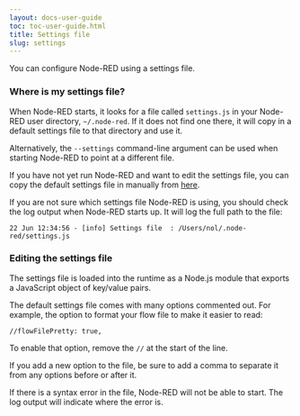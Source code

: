 ```yaml
---
layout: docs-user-guide
toc: toc-user-guide.html
title: Settings file
slug: settings
---
```


You can configure Node-RED using a settings file.

### Where is my settings file?

When Node-RED starts, it looks for a file called `settings.js` in your Node-RED
user directory, `~/.node-red`. If it does not find one there, it will copy in a
default settings file to that directory and use it.

Alternatively, the `--settings` command-line argument can be used when starting
Node-RED to point at a different file.

If you have not yet run Node-RED and want to edit the settings file, you can copy
the default settings file in manually from [here](https://github.com/node-red/node-red/blob/master/packages/node_modules/node-red/settings.js).

If you are not sure which settings file Node-RED is using, you should check the log
output when Node-RED starts up. It will log the full path to the file:

    22 Jun 12:34:56 - [info] Settings file  : /Users/nol/.node-red/settings.js

### Editing the settings file

The settings file is loaded into the runtime as a Node.js module that exports
a JavaScript object of key/value pairs.

The default settings file comes with many options commented out. For example,
the option to format your flow file to make it easier to read:

    //flowFilePretty: true,

To enable that option, remove the `//` at the start of the line.

If you add a new option to the file, be sure to add a comma to separate it from
any options before or after it.

If there is a syntax error in the file, Node-RED will not be able to start. The
log output will indicate where the error is.
